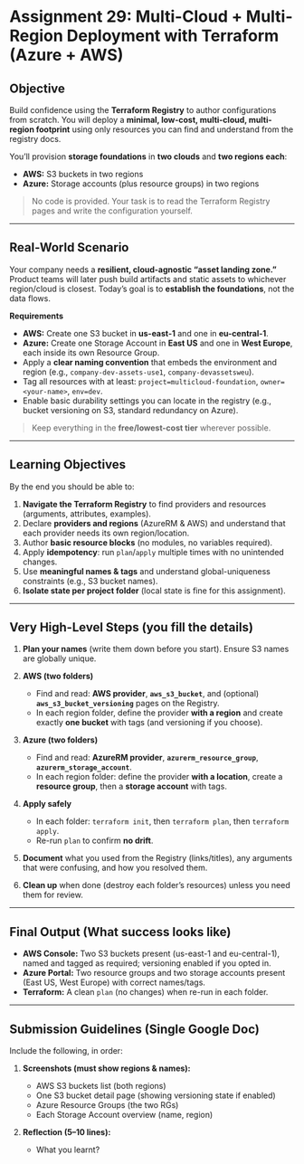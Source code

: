 # Assignment 29: **Multi-Cloud + Multi-Region Deployment with Terraform (Azure + AWS)**

## Objective

Build confidence using the **Terraform Registry** to author configurations from scratch. You will deploy a **minimal, low-cost, multi-cloud, multi-region footprint** using only resources you can find and understand from the registry docs.

You’ll provision **storage foundations** in **two clouds** and **two regions each**:

* **AWS:** S3 buckets in two regions
* **Azure:** Storage accounts (plus resource groups) in two regions

> No code is provided. Your task is to read the Terraform Registry pages and write the configuration yourself.

---

## Real-World Scenario

Your company needs a **resilient, cloud-agnostic “asset landing zone.”** Product teams will later push build artifacts and static assets to whichever region/cloud is closest. Today’s goal is to **establish the foundations**, not the data flows.

**Requirements**

* **AWS:** Create one S3 bucket in **us-east-1** and one in **eu-central-1**.
* **Azure:** Create one Storage Account in **East US** and one in **West Europe**, each inside its own Resource Group.
* Apply a **clear naming convention** that embeds the environment and region (e.g., `company-dev-assets-use1`, `company-devassetsweu`).
* Tag all resources with at least: `project=multicloud-foundation`, `owner=<your-name>`, `env=dev`.
* Enable basic durability settings you can locate in the registry (e.g., bucket versioning on S3, standard redundancy on Azure).

> Keep everything in the **free/lowest-cost tier** wherever possible.

---

## Learning Objectives

By the end you should be able to:

1. **Navigate the Terraform Registry** to find providers and resources (arguments, attributes, examples).
2. Declare **providers and regions** (AzureRM & AWS) and understand that each provider needs its own region/location.
3. Author **basic resource blocks** (no modules, no variables required).
4. Apply **idempotency**: run `plan`/`apply` multiple times with no unintended changes.
5. Use **meaningful names & tags** and understand global-uniqueness constraints (e.g., S3 bucket names).
6. **Isolate state per project folder** (local state is fine for this assignment).

---


## Very High-Level Steps (you fill the details)

1. **Plan your names** (write them down before you start). Ensure S3 names are globally unique.
2. **AWS (two folders)**

   * Find and read: **AWS provider**, **`aws_s3_bucket`**, and (optional) **`aws_s3_bucket_versioning`** pages on the Registry.
   * In each region folder, define the provider **with a region** and create exactly **one bucket** with tags (and versioning if you choose).
3. **Azure (two folders)**

   * Find and read: **AzureRM provider**, **`azurerm_resource_group`**, **`azurerm_storage_account`**.
   * In each region folder: define the provider **with a location**, create a **resource group**, then a **storage account** with tags.
4. **Apply safely**

   * In each folder: `terraform init`, then `terraform plan`, then `terraform apply`.
   * Re-run `plan` to confirm **no drift**.
5. **Document** what you used from the Registry (links/titles), any arguments that were confusing, and how you resolved them.
6. **Clean up** when done (destroy each folder’s resources) unless you need them for review.

---

## Final Output (What success looks like)

* **AWS Console:** Two S3 buckets present (us-east-1 and eu-central-1), named and tagged as required; versioning enabled if you opted in.
* **Azure Portal:** Two resource groups and two storage accounts present (East US, West Europe) with correct names/tags.
* **Terraform:** A clean `plan` (no changes) when re-run in each folder.

---

## Submission Guidelines (Single Google Doc)

Include the following, in order:

1. **Screenshots (must show regions & names):**

   * AWS S3 buckets list (both regions)
   * One S3 bucket detail page (showing versioning state if enabled)
   * Azure Resource Groups (the two RGs)
   * Each Storage Account overview (name, region)
2. **Reflection (5–10 lines):**
   * What you learnt? 

